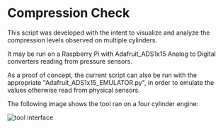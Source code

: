# Compression Check

This script was developed with the intent to visualize and analyze the compression levels observed on multiple cylinders.

It may be run on a Raspberry Pi with Adafruit_ADS1x15 Analog to Digital converters reading from pressure sensors.

As a proof of concept, the current script can also be run with the appropriate "Adafruit_ADS1x15_EMULATOR.py", in order to emulate the values otherwise read from physical sensors.

The following image shows the tool ran on a four cylinder engine:

![tool interface](https://github.com/connergrinstead/compression-check/screenshot.png)
